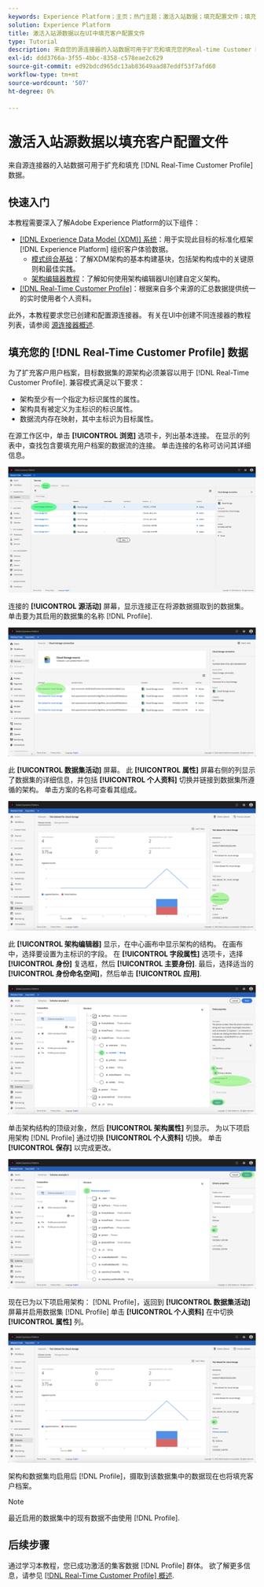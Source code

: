 ```yaml
---
keywords: Experience Platform；主页；热门主题；激活入站数据；填充配置文件；填充rtcp；填充的统一配置文件
solution: Experience Platform
title: 激活入站源数据以在UI中填充客户配置文件
type: Tutorial
description: 来自您的源连接器的入站数据可用于扩充和填充您的Real-time Customer Profile数据。
exl-id: ddd3766a-3f55-4bbc-8358-c578eae2c629
source-git-commit: ed92bdcd965dc13ab83649aad87eddf53f7afd60
workflow-type: tm+mt
source-wordcount: '507'
ht-degree: 0%

---
```


# 激活入站源数据以填充客户配置文件

来自源连接器的入站数据可用于扩充和填充 [!DNL Real-Time Customer Profile] 数据。

## 快速入门

本教程需要深入了解Adobe Experience Platform的以下组件：

- [[!DNL Experience Data Model (XDM)] 系统](../../../xdm/home.md)：用于实现此目标的标准化框架 [!DNL Experience Platform] 组织客户体验数据。
   - [模式组合基础](../../../xdm/schema/composition.md)：了解XDM架构的基本构建基块，包括架构构成中的关键原则和最佳实践。
   - [架构编辑器教程](../../../xdm/tutorials/create-schema-ui.md)：了解如何使用架构编辑器UI创建自定义架构。
- [[!DNL Real-Time Customer Profile]](../../../profile/home.md)：根据来自多个来源的汇总数据提供统一的实时使用者个人资料。

此外，本教程要求您已创建和配置源连接器。  有关在UI中创建不同连接器的教程列表，请参阅 [源连接器概述](../../home.md).

## 填充您的 [!DNL Real-Time Customer Profile] 数据

为了扩充客户用户档案，目标数据集的源架构必须兼容以用于 [!DNL Real-Time Customer Profile]. 兼容模式满足以下要求：

- 架构至少有一个指定为标识属性的属性。
- 架构具有被定义为主标识的标识属性。
- 数据流内存在映射，其中主标识为目标属性。

在源工作区中，单击 **[!UICONTROL 浏览]** 选项卡，列出基本连接。 在显示的列表中，查找包含要填充用户档案的数据流的连接。 单击连接的名称可访问其详细信息。

![](../../images/tutorials/dataflow/cloud-storage/batch/browse.png)

连接的 **[!UICONTROL 源活动]** 屏幕，显示连接正在将源数据摄取到的数据集。 单击要为其启用的数据集的名称 [!DNL Profile].

![](../../images/tutorials/dataflow/cloud-storage/batch/dataset-dataflow.png)

此 **[!UICONTROL 数据集活动]** 屏幕。 此 **[!UICONTROL 属性]** 屏幕右侧的列显示了数据集的详细信息，并包括 **[!UICONTROL 个人资料]** 切换并链接到数据集所遵循的架构。 单击方案的名称可查看其组成。

![](../../images/tutorials/dataflow/cloud-storage/batch/select-dataset-schema.png)

此 **[!UICONTROL 架构编辑器]** 显示，在中心画布中显示架构的结构。 在画布中，选择要设置为主标识的字段。 在 **[!UICONTROL 字段属性]** 选项卡，选择 **[!UICONTROL 身份]** 复选框，然后 **[!UICONTROL 主要身份]**. 最后，选择适当的 **[!UICONTROL 身份命名空间]**，然后单击 **[!UICONTROL 应用]**.

![](../../images/tutorials/dataflow/cloud-storage/batch/set-schema-identity.png)

单击架构结构的顶级对象，然后 **[!UICONTROL 架构属性]** 列显示。 为以下项启用架构 [!DNL Profile] 通过切换 **[!UICONTROL 个人资料]** 切换。 单击 **[!UICONTROL 保存]** 以完成更改。

![](../../images/tutorials/dataflow/cloud-storage/batch/enable-profile.png)

现在已为以下项启用架构： [!DNL Profile]，返回到 **[!UICONTROL 数据集活动]** 屏幕并启用数据集 [!DNL Profile] 单击 **[!UICONTROL 个人资料]** 在中切换 **[!UICONTROL 属性]** 列。

![](../../images/tutorials/dataflow/cloud-storage/batch/enable-dataset-profile.png)

架构和数据集均启用后 [!DNL Profile]，摄取到该数据集中的数据现在也将填充客户档案。

>[!NOTE]
>
>最近启用的数据集中的现有数据不由使用 [!DNL Profile].

## 后续步骤

通过学习本教程，您已成功激活的集客数据 [!DNL Profile] 群体。 欲了解更多信息，请参见 [[!DNL Real-Time Customer Profile] 概述](../../../profile/home.md).
